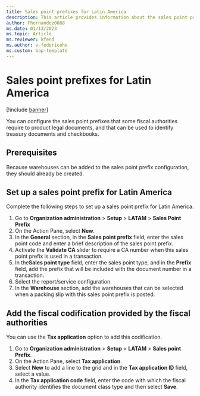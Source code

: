 ```yaml
---
title: Sales point prefixes for Latin America 
description: This article provides information about the sales point prefix configuration for Latin America. 
author: Fhernandez0088
ms.date: 01/13/2023
ms.topic: Article
ms.reviewer: kfend
ms.author: v-federicohe 
ms.custom: bap-template
---
```


# Sales point prefixes for Latin America

[!include [banner](../includes/banner.md)]

You can configure the sales point prefixes that some fiscal authorities require to product legal documents, and that can be used to identify treasury documents and checkbooks.

## Prerequisites
Because warehouses can be added to the sales point prefix configuration, they should already be created.

## Set up a sales point prefix for Latin America
Complete the following steps to set up a sales point prefix for Latin America. 

1. Go to **Organization administration** > **Setup** > **LATAM** > **Sales Point Prefix**
2. On the Action Pane, select **New**.
3. In the **General** section, in the **Sales point prefix** field, enter the sales point code and enter a brief description of the sales point prefix.
4. Activate the **Validate CA** slider to require a CA number when this sales point prefix is used in a transaction.
5. In the**Sales point type** field, enter the sales point type, and in the **Prefix** field, add the prefix that will be included with the document number in a transaction.
6. Select the report/service configuration. 
7. In the **Warehouse** section, add the warehouses that can be selected when a packing slip with this sales point prefix is posted.


## Add the fiscal codification provided by the fiscal authorities

You can use the **Tax application** option to add this codification.

1.	Go to **Organization administration** > **Setup** > **LATAM** > **Sales point Prefix**.
2.	On the Action Pane, select **Tax application**.
3.	Select **New** to add a line to the grid and in the **Tax application ID** field, select a value.
4.	In the **Tax application code** field, enter the code with which the fiscal authority identifies the document class type and then select **Save**.
